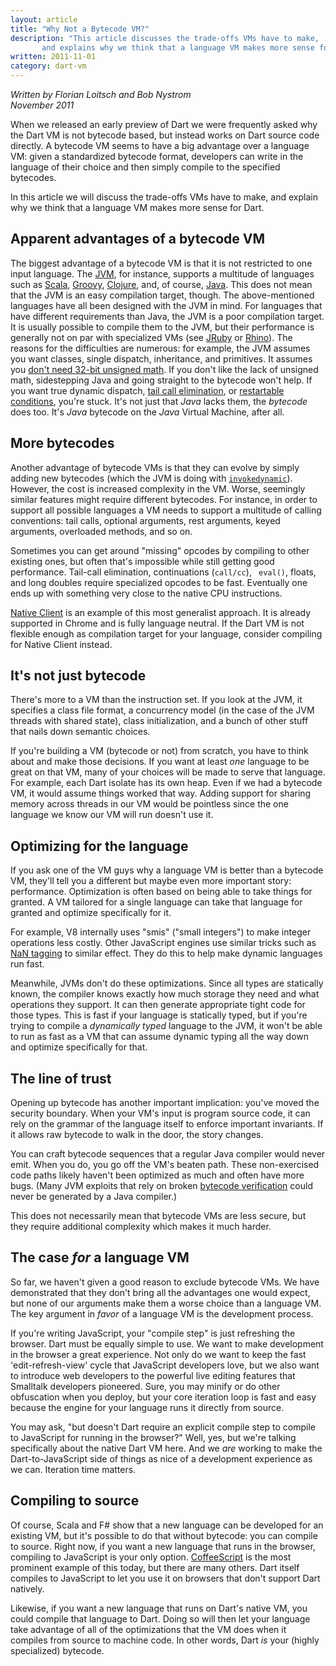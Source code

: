 ```yaml
---
layout: article
title: "Why Not a Bytecode VM?"
description: "This article discusses the trade-offs VMs have to make,
       and explains why we think that a language VM makes more sense for Dart."
written: 2011-11-01
category: dart-vm
---
```


_Written by Florian Loitsch and Bob Nystrom<br>
November 2011_

When we released an early preview of Dart we were frequently asked why the
Dart VM is not bytecode based, but instead works on Dart source code directly.
A bytecode VM seems to have a big advantage over a language VM: given a
standardized bytecode format, developers can write in the language of their
choice and then simply compile to the specified bytecodes.

In this article we will discuss the trade-offs VMs have to make, and explain
why we think that a language VM makes more sense for Dart.

## Apparent advantages of a bytecode VM

The biggest advantage of a bytecode VM is that it is not restricted to one
input language. The <a href="http://en.wikipedia.org/wiki/JVM">JVM</a>, for
instance, supports a multitude of languages such as
<a href="http://www.scala-lang.org/">Scala</a>,
<a href="http://groovy.codehaus.org/">Groovy</a>,
<a href="http://clojure.org/">Clojure</a>, and, of course,
<a href="http://java.com/">Java</a>.
This does not mean that the JVM is an easy compilation target, though.
The above-mentioned languages have all been designed with the JVM in
mind. For languages that have different requirements than Java, the JVM is a
poor compilation target. It is usually possible to compile them to the JVM, but
their performance is generally not on par with specialized VMs (see
<a href="http://jruby.org">JRuby</a> or
<a href="http://www.mozilla.org/rhino">Rhino</a>).
The reasons for the difficulties are numerous:
for example, the JVM assumes you want classes, single dispatch, inheritance,
and primitives. It assumes you
<a href="http://darksleep.com/player/JavaAndUnsignedTypes.html">don't need
32-bit unsigned math</a>. If you don't like the lack of unsigned math, sidestepping
Java and going straight to the bytecode won't help. If you want true dynamic
dispatch, <a href="http://en.wikipedia.org/wiki/Tail_call">tail call
elimination</a>, or <a href="http://www.gigamonkeys.com/book/beyond-exception-handling-conditions-and-restarts.html">
restartable conditions</a>, you're stuck. It's not just that <em>Java</em> lacks
them, the <em>bytecode</em> does too. It's <em>Java</em> bytecode on the <em>Java</em>
Virtual Machine, after all.

## More bytecodes

Another advantage of bytecode VMs is that they can evolve by simply
adding new bytecodes (which the JVM is doing
with
<a href="http://java.sun.com/developer/technicalArticles/DynTypeLang/"><code>invokedynamic</code></a>).
However, the cost is increased complexity in the VM.
Worse, seemingly similar features might require different bytecodes. For
instance, in order to support all possible languages a VM needs to support a
multitude of calling conventions: tail calls, optional arguments,
rest arguments, keyed arguments, overloaded methods, and so on.

Sometimes you can get around "missing" opcodes by compiling to other
existing ones, but often that's impossible while still getting good
performance. Tail-call elimination, continuations (<code>call/cc</code>), <code>
eval()</code>, floats, and long doubles require specialized opcodes to be fast.
Eventually one ends up with something very close to the native CPU
instructions.

<a href='https://developer.chrome.com/native-client'>Native Client</a> is an
example of this most generalist approach. It is
already supported in Chrome and is fully language neutral.
If the Dart VM is not flexible enough as
compilation target for your language, consider compiling for Native Client
instead.

## It's not just bytecode

There's more to a VM than the instruction set. If you look at the JVM, it
specifies a class file format,
a concurrency model (in the case of the JVM threads with shared state), class
initialization, and
a bunch of other stuff that nails down semantic choices.

If you're building a VM (bytecode or not) from scratch, you have to think
about and make those decisions. If you want at least <em>one</em> language to
be great on that VM, many of your choices will be made to serve that language. For
example, each Dart isolate has its own heap. Even if we had a bytecode VM, it
would assume things worked that way. Adding support for sharing memory across
threads in our VM would be pointless since the one language we know our VM will
run doesn't use it.

## Optimizing for the language

If you ask one of the VM guys why a language VM is better than a bytecode VM,
  they'll tell you
a different but maybe even more important story: performance. Optimization is
often based on being able to take things for granted. A VM tailored for a single
language can take that language for granted and optimize specifically for it.

For example, V8 internally uses "smis" ("small integers") to make integer
operations less costly. Other JavaScript engines use similar tricks such as
<a href="http://wingolog.org/archives/2011/05/18/value-representation-in-javascript-implementations">NaN tagging</a> to
similar effect. They do this to help make dynamic languages run fast.

Meanwhile, JVMs don't do these optimizations. Since all types are statically
known, the compiler knows exactly how much storage they need and what operations
they support. It can then generate appropriate tight code for those types. This
is fast if your language is statically typed, but if you're trying to compile a
<em>dynamically typed</em> language to the JVM, it won't be able to run as fast
as a VM that can assume dynamic typing all the way down and optimize
specifically for that.

## The line of trust

Opening up bytecode has another important implication: you've moved the
security boundary. When your VM's input is program source code, it can rely on
the grammar of the language itself to enforce important invariants. If it
allows raw bytecode to walk in the door, the story changes.

You can craft bytecode sequences that a regular Java compiler would never
emit. When you do, you go off the VM's beaten path. These non-exercised
code paths likely haven't been optimized as much and often have more bugs. (Many
JVM exploits that rely on broken
<a href="http://java.sun.com/docs/white/langenv/Security.doc3.html">bytecode
verification</a> could never be generated by a Java compiler.)

This does not necessarily mean that bytecode VMs are less secure, but they
require additional complexity which makes it much harder.

## The case <em>for</em> a language VM

So far, we haven't given a good reason to exclude bytecode VMs. We have
demonstrated that they don't bring all the advantages one would expect, but
none of our arguments make them a worse choice than a language VM. The key
argument in <em>favor</em> of a language VM is the development process.

If you're writing JavaScript, your "compile
step" is just refreshing the browser. Dart must be equally simple to use.
We want to make
development in the browser a great experience. Not only do we want to keep the
fast 'edit-refresh-view' cycle that JavaScript developers love, but
we also want to introduce web developers to the powerful live editing
features that Smalltalk developers pioneered.
Sure, you may minify or do other obfuscation when you deploy, but your core
iteration loop is fast and easy because the engine for your language runs it
directly from source.


You may ask, "but doesn't Dart require an explicit compile step to
compile to JavaScript for running in the browser?" Well, yes, but we're talking
specifically about the native Dart VM here. And we <em>are</em> working to make
the Dart-to-JavaScript side of things as nice of a development experience as we
can. Iteration time matters.


## Compiling to source

Of course, Scala and F# show that a new language can be
developed for an existing VM, but it's possible to do that without bytecode: you
can compile to source. Right now, if you want a new language that runs in the
browser, compiling to JavaScript is your only option. <a
href="https://github.com/jashkenas/coffeescript/wiki">CoffeeScript</a>
is the most prominent example of this today, but there are many others.
Dart itself compiles to JavaScript to
let you use it on browsers that don't support Dart natively.

Likewise, if you want a new language that runs on Dart's native VM, you
  could compile that language to Dart. Doing so will then let your language
  take advantage of all of the optimizations that the VM does when it compiles
  from source to machine code. In other words, Dart <em>is</em> your (highly
  specialized) bytecode.
